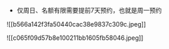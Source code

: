 - 仅周日、名额有限需要提前7天预约，也就是周一预约

![[b566a142f3fa50440cac38e9837c309c.jpeg]]

![[c065f09d57b8e100211bb1605fb58046.jpeg]]